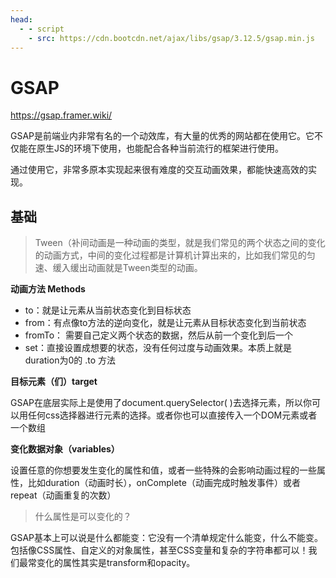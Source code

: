 ```yaml
---
head:
  - - script
    - src: https://cdn.bootcdn.net/ajax/libs/gsap/3.12.5/gsap.min.js
---
```

# GSAP

https://gsap.framer.wiki/

GSAP是前端业内非常有名的一个动效库，有大量的优秀的网站都在使用它。它不仅能在原生JS的环境下使用，也能配合各种当前流行的框架进行使用。

通过使用它，非常多原本实现起来很有难度的交互动画效果，都能快速高效的实现。

<script setup>
import d1 from './src/d1.vue'
import d1Code from './src/d1.vue?raw'
</script>

## 基础
> Tween（补间动画是一种动画的类型，就是我们常见的两个状态之间的变化的动画方式，中间的变化过程都是计算机计算出来的，比如我们常见的匀速、缓入缓出动画就是Tween类型的动画。

<preview name="简单的tween动画" :code="d1Code">
<d1 />
</preview>

**动画方法 Methods**
- to：就是让元素从当前状态变化到目标状态
- from：有点像to方法的逆向变化，就是让元素从目标状态变化到当前状态
- fromTo： 需要自己定义两个状态的数据，然后从前一个变化到后一个
- set：直接设置成想要的状态，没有任何过度与动画效果。本质上就是duration为0的 .to 方法

**目标元素（们）target**

GSAP在底层实际上是使用了document.querySelector( )去选择元素，所以你可以用任何css选择器进行元素的选择。或者你也可以直接传入一个DOM元素或者一个数组

**变化数据对象（variables）**

设置任意的你想要发生变化的属性和值，或者一些特殊的会影响动画过程的一些属性，比如duration（动画时长），onComplete（动画完成时触发事件）或者repeat（动画重复的次数）

> 什么属性是可以变化的？

GSAP基本上可以说是什么都能变：它没有一个清单规定什么能变，什么不能变。包括像CSS属性、自定义的对象属性，甚至CSS变量和复杂的字符串都可以！我们最常变化的属性其实是transform和opacity。

